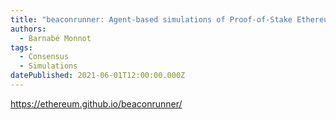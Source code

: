 ```yaml
---
title: "beaconrunner: Agent-based simulations of Proof-of-Stake Ethereum"
authors:
  - Barnabé Monnot
tags:
  - Consensus
  - Simulations
datePublished: 2021-06-01T12:00:00.000Z
---
```


<https://ethereum.github.io/beaconrunner/>
